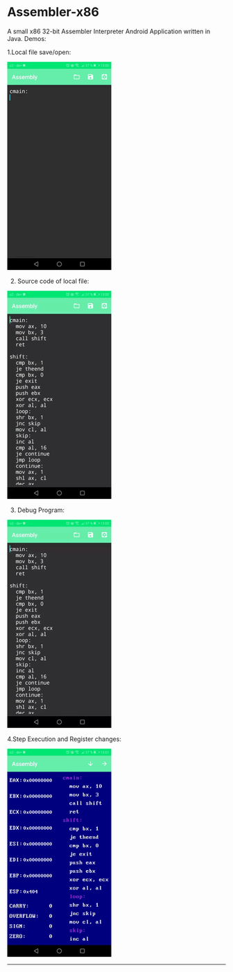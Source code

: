 # Assembler-x86
A small x86 32-bit Assembler Interpreter Android Application written in Java.
Demos:

1.Local file save/open:

![](demo_1.gif)

2. Source code of local file:

![](demo_2.gif)

3. Debug Program:

![](demo_3.gif)

4.Step Execution and Register changes:

![](demo_4.gif)


------------------------------------------------------------------
